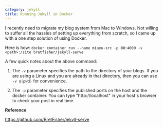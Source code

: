 ```yaml
---
category: jekyll
title: Running Jekyll in Docker
---
```


I recently need to migrate my blog system from Mac to Windows.
Not willing to suffer all the hassles of setting up everything from scratch,
so I came up with a one step solution of using Docker.

Here is how:
`docker container run --name miaxu-src -p 80:4000 -v <path>:/site bretfisher/jekyll-serve`

A few quick notes about the above command:

1. The `-v` parameter specifies the path to the directory of your blogs.
If you are using a Linux and you are already in that directory,
then you can use `-v $(pwd)` for convenience.

2. The `-p` parameter specifies the published ports on the host and the docker container.
You can type "http://localhost" in your host's browser to check your post in real time.

<strong>Reference</strong>

https://github.com/BretFisher/jekyll-serve
